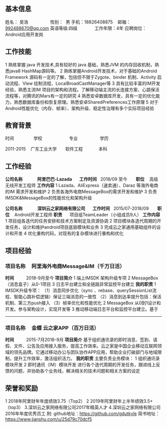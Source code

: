 ## 基本信息  


姓名： 吴浩&nbsp; &nbsp;&nbsp; &nbsp;&nbsp; &nbsp;&nbsp; &nbsp;&nbsp; &nbsp;&nbsp; &nbsp;性别：&nbsp;&nbsp;男
手机：18826408875  &nbsp; &nbsp;邮箱：992488670@qq.com
英语等级:四级 &nbsp; &nbsp;&nbsp; &nbsp;&nbsp; &nbsp; &nbsp; &nbsp;工作年限：4年
应聘岗位：Android应用开发岗
## 工作技能
1 熟练掌握 java 开发技术,具有较好的 java 基础，熟悉JVM 的内存回收机制，熟悉java8 HashMap源码等。
2 熟练掌握Android开发技术，对于基础的Android Framework 源码有一定的了解，包括但不限于Zygote、binder 机制、Activity 启动流程、View 绘制流程、LocalBroadCastManager等
3 具有比较丰富的IM开发经验，熟悉主流IM 项目的架构和流程。了解移动端主流的长连接方案、心跳保活流程等，对腾讯的Mars有一定的研究
4 熟悉安卓数据库开发，具有一定的优化能力，熟悉数据库备份和恢复原理。熟悉安卓SharedPreferences工作原理
5 对于Android性能优化（内存、帧率）、架构升级、稳定性治理有多个实际项目经验
## 教育背景
时间	&nbsp; &nbsp;&nbsp; &nbsp;&nbsp; &nbsp;&nbsp; &nbsp;&nbsp; &nbsp;学校	&nbsp; &nbsp;&nbsp; &nbsp;&nbsp; &nbsp;&nbsp;  &nbsp;&nbsp; &nbsp;&nbsp; &nbsp;&nbsp; &nbsp;专业	&nbsp; &nbsp;&nbsp; &nbsp;&nbsp; &nbsp;&nbsp; &nbsp;&nbsp; &nbsp;&nbsp; 学历

2011-2015	&nbsp; &nbsp;广东工业大学	&nbsp; &nbsp;&nbsp; &nbsp;软件工程	&nbsp; &nbsp;&nbsp; &nbsp;&nbsp; &nbsp;&nbsp; &nbsp;本科

## 工作经验
**公司名称**&nbsp; &nbsp;&nbsp; &nbsp;&nbsp; &nbsp;&nbsp; &nbsp;**阿里巴巴-Lazada** &nbsp;&nbsp;&nbsp;&nbsp;
**工作时间**&nbsp; &nbsp;2018/09 至今	&nbsp; &nbsp;&nbsp; &nbsp;**职位**	 &nbsp; &nbsp;高级无线开发工程师
**工作内容**
1 Lazada、AliExpress（速卖通）、Daraz 等海外电商的IM 需求开发和维护
2 负责各海外电商MessageBox的需求开发和维护 
3 负责IMSDK&MessageBox的性能优化和架构升级


**公司名称**&nbsp; &nbsp;&nbsp; &nbsp;&nbsp; &nbsp;&nbsp; &nbsp;**深圳云之家网络有限公司** &nbsp;&nbsp;&nbsp;&nbsp;
**工作时间**&nbsp; &nbsp;2015/07-2018/09	&nbsp; &nbsp;&nbsp; &nbsp;**职位**	 &nbsp; &nbsp;Android开发工程师
**职责**&nbsp; &nbsp;&nbsp; &nbsp;项目组TeamLeader（小组成员9人）
**工作内容**
1 项目组各迭代的任务安排和技术方案制定及资源协调
2 项目模块各迭代周期的开发任务，设计和维护android项目底层模块和业务 
3 完成云之家通用基础组件的设计和开发
4 优化重构代码，对现有的复杂模块进行重构和优化  

## 项目经验

### 项目名称&nbsp;&nbsp;&nbsp;&nbsp; 阿里海外电商Message&IM（千万日活）

**时间**&nbsp;&nbsp;&nbsp;&nbsp;&nbsp;&nbsp;&nbsp;&nbsp;&nbsp;&nbsp;2018-9月至今
**项目简介**
1 端上IMSDK 架构升级专项
2 MessageBox（消息盒子）从0-1项目
3 日志平台建立和全链路异常监控平台建立
**我的职责**
1 IMSDK升级专项：
（1）消息同步优化（sync 、rebase、querySessionList流程、智能心跳补偿逻辑）保证三端消息的一致性
（2）消息到达率提升包括：保活机制、第三方push接入
（3）帧率优化和性能优化
2 MessageBox 从0到1设计和开发。参与架构设计，实现开发等
3 推动移动端日志平台和监控平台建立。基于


------


### 项目名称&nbsp;&nbsp;&nbsp;&nbsp; 金蝶 云之家APP（百万日活）

**时间**&nbsp;&nbsp;&nbsp;&nbsp;&nbsp;&nbsp;&nbsp;&nbsp;&nbsp;&nbsp;2015-7月2018-9月
**项目简介**
基于组织通讯录的即时消息、签到、请假、文件、公告及应用接入服务，提高工作效率。云之家是中国企业移动互联网领域的领先品牌。它通过移动办公与团队协作APP应用，帮助企业打破部门与地域限制，提升工作效率，激活组织活力。
**我的职责**
主要负责业务模块：
1 组织通讯录模块开发
2 即时通讯（IM）模块开发
进行各个迭代周期的开发任务，跟进线上反馈的问题，并协助各个业务线，解决相关的技术问题和相关方案的设定  

## 荣誉和奖励
1 2018年阿里财年年度绩效3.75（Top2）
2 2019年阿里财年上半年绩效3.5+（top3）
3.深圳云之家网络有限公司2017年精英人才
4.深圳云之家网络有限公司2016年年度优秀员工 
附:
github地址：https://github.com/gdutkyle
简书地址：https://www.jianshu.com/u/25d79c70dcf5

